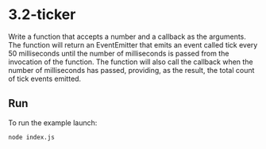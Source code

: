 # 3.2-ticker

Write a function that accepts a number and a callback as the
arguments. The function will return an EventEmitter that emits an event
called tick every 50 milliseconds until the number of milliseconds is passed
from the invocation of the function. The function will also call the callback
when the number of milliseconds has passed, providing, as the result, the total
count of tick events emitted.

## Run

To run the example launch:

```bash
node index.js
```
